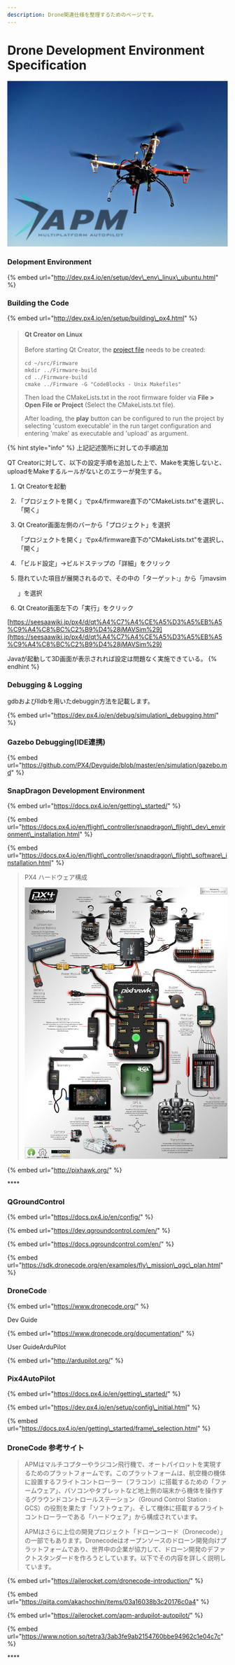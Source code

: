 ```yaml
---
description: Drone関連仕様を整理するためのページです。
---
```


# Drone Development Environment Specification

![APM&#x30D7;&#x30ED;&#x30B8;&#x30A7;&#x30AF;&#x30C8;](.gitbook/assets/apm_ardupilot_mega-1024x768.jpg)

### **Delopment Environment**

{% embed url="http://dev.px4.io/en/setup/dev\_env\_linux\_ubuntu.html" %}

### Building the Code

{% embed url="http://dev.px4.io/en/setup/building\_px4.html" %}

> #### Qt Creator on Linux <a id="qt-creator-on-linux"></a>
>
> Before starting Qt Creator, the [project file](https://cmake.org/Wiki/CMake_Generator_Specific_Information#Code::Blocks_Generator) needs to be created:
>
> ```text
> cd ~/src/Firmware
> mkdir ../Firmware-build
> cd ../Firmware-build
> cmake ../Firmware -G "CodeBlocks - Unix Makefiles"
> ```
>
> Then load the CMakeLists.txt in the root firmware folder via **File &gt; Open File or Project** \(Select the CMakeLists.txt file\).
>
> After loading, the **play** button can be configured to run the project by selecting 'custom executable' in the run target configuration and entering 'make' as executable and 'upload' as argument.

{% hint style="info" %}
上記記述箇所に対しての手順追加

QT Creatorに対して、以下の設定手順を追加した上で、Makeを実施しないと、uploadをMakeするルールがないとのエラーが発生する。

1. Qt Creatorを起動
2. 「プロジェクトを開く」でpx4/firmware直下の"CMakeLists.txt"を選択し、「開く」
3. Qt Creator画面左側のバーから「プロジェクト」を選択

   「プロジェクトを開く」でpx4/firmware直下の"CMakeLists.txt"を選択し、「開く」

4. 「ビルド設定」→ビルドステップの「詳細」をクリック
5. 隠れていた項目が展開されるので、その中の「ターゲット:」から「jmavsim

   」を選択

6. Qt Creator画面左下の「実行」をクリック

[https://seesaawiki.jp/px4/d/qt%A4%C7%A4%CE%A5%D3%A5%EB%A5%C9%A4%C8%BC%C2%B9%D4%28jMAVSim%29](https://seesaawiki.jp/px4/d/qt%A4%C7%A4%CE%A5%D3%A5%EB%A5%C9%A4%C8%BC%C2%B9%D4%28jMAVSim%29)



Javaが起動して3D画面が表示されれば設定は問題なく実施できている。
{% endhint %}



### Debugging & Logging

gdbおよびlldbを用いたdebuggin方法を記載します。

{% embed url="https://dev.px4.io/en/debug/simulation\_debugging.html" %}



### Gazebo Debugging\(IDE連携\)

{% embed url="https://github.com/PX4/Devguide/blob/master/en/simulation/gazebo.md" %}



### **SnapDragon Development Environment**

{% embed url="https://docs.px4.io/en/getting\_started/" %}

{% embed url="https://docs.px4.io/en/flight\_controller/snapdragon\_flight\_dev\_environment\_installation.html" %}

{% embed url="https://docs.px4.io/en/flight\_controller/snapdragon\_flight\_software\_installation.html" %}

> PX4 ハードウェア構成
>
> ![](.gitbook/assets/pixhawk_infographic2.jpg)

{% embed url="http://pixhawk.org/" %}

\*\*\*\*

### **QGroundControl**

{% embed url="https://docs.px4.io/en/config/" %}

{% embed url="https://dev.qgroundcontrol.com/en/" %}

{% embed url="https://docs.qgroundcontrol.com/en/" %}

{% embed url="https://sdk.dronecode.org/en/examples/fly\_mission\_qgc\_plan.html" %}

### **DroneCode**

{% embed url="https://www.dronecode.org/" %}

Dev Guide

{% embed url="https://www.dronecode.org/documentation/" %}

User GuideArduPilot

{% embed url="http://ardupilot.org/" %}



### **Pix4AutoPilot**

{% embed url="https://docs.px4.io/en/getting\_started/" %}

{% embed url="https://dev.px4.io/en/setup/config\_initial.html" %}

{% embed url="https://docs.px4.io/en/getting\_started/frame\_selection.html" %}



### **DroneCode 参考サイト**

> APMはマルチコプターやラジコン飛行機で、オートパイロットを実現するためのプラットフォームです。このプラットフォームは、航空機の機体に設置するフライトコントローラー（フラコン）に搭載するための「ファームウェア」、パソコンやタブレットなど地上側の端末から機体を操作するグラウンドコントロールステーション（Ground Control Station : GCS）の役割を果たす「ソフトウェア」、そして機体に搭載するフライトコントローラーである「ハードウェア」から構成されています。
>
> APMはさらに上位の開発プロジェクト「ドローンコード（Dronecode）」の一部でもあります。Dronecodeはオープンソースのドローン開発向けプラットフォームであり、世界中の企業が協力して、ドローン開発のデファクトスタンダードを作ろうとしています。以下でその内容を詳しく説明しています。

{% embed url="https://ailerocket.com/dronecode-introduction/" %}

{% embed url="https://qiita.com/akachochin/items/03a16038b3c20176c0a4" %}

{% embed url="https://ailerocket.com/apm-ardupilot-autopilot/" %}

{% embed url="https://www.notion.so/tetra3/3ab3fe9ab2154760bbe94962c1e04c7c" %}



\*\*\*\*



